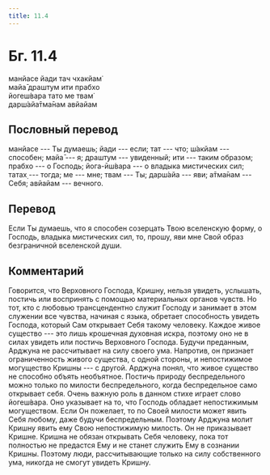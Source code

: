 ```yaml
---
title: 11.4
---
```


# Бг. 11.4
манйасе йади тач чхакйам̇<br/>
майа̄ драшт̣ум ити прабхо<br/>
йогеш́вара тато ме твам̇<br/>
дарш́айа̄тма̄нам авйайам
## Пословный перевод

манйасе --- Ты думаешь; йади --- если; тат --- что; ш́акйам --- способен;
майа̄ --- я; драшт̣ум --- увиденный; ити --- таким образом; прабхо --- о
Господь; йога-ӣш́вара --- о владыка мистических сил; татах̣ --- тогда; ме
--- мне; твам --- Ты; дарш́айа --- яви; а̄тма̄нам --- Себя; авйайам ---
вечного.

## Перевод

Если Ты думаешь, что я способен созерцать Твою вселенскую форму, о
Господь, владыка мистических сил, то, прошу, яви мне Свой образ
безграничной вселенской души.

## Комментарий

Говорится, что Верховного Господа, Кришну, нельзя увидеть, услышать,
постичь или воспринять с помощью материальных органов чувств. Но тот,
кто с любовью трансцендентно служит Господу и занимает в этом служении
все чувства, начиная с языка, обретает способность увидеть Господа,
который Сам открывает Себя такому человеку. Каждое живое существо ---
это лишь крошечная духовная искра, поэтому оно не в силах увидеть или
постичь Верховного Господа. Будучи преданным, Арджуна не рассчитывает на
силу своего ума. Напротив, он признает ограниченность живого существа, с
одной стороны, и непостижимое могущество Кришны --- с другой. Арджуна
понял, что живое существо не способно объять необъятное. Постичь природу
беспредельного можно только по милости беспредельного, когда
беспредельное само открывает себя. Очень важную роль в данном стихе
играет слово йогеш́вара. Оно указывает на то, что Господь обладает
непостижимым могуществом. Если Он пожелает, то по Своей милости может
явить Себя любому, даже будучи беспредельным. Поэтому Арджуна молит
Кришну явить ему Свою непостижимую милость. Он не приказывает Кришне.
Кришна не обязан открывать Себя человеку, пока тот полностью не
предастся Ему и не станет служить Ему в сознании Кришны. Поэтому люди,
рассчитывающие только на силу собственного ума, никогда не смогут
увидеть Кришну.

